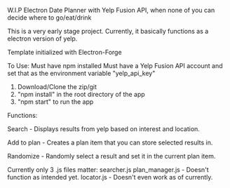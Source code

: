 W.I.P Electron Date Planner with Yelp Fusion API, when none of you can decide where to go/eat/drink

This is a very early stage project. Currently, it basically functions as a electron version of yelp.

Template initialized with Electron-Forge

To Use:
Must have npm installed
Must have a Yelp Fusion API account and set that as the environment variable "yelp_api_key"

1.  Download/Clone the zip/git
2.  "npm install" in the root directory of the app
3.  "npm start" to run the app

Functions:

Search - Displays results from yelp based on interest and location.

Add to plan - Creates a plan item that you can store selected results in.

Randomize - Randomly select a result and set it in the current plan item.

Currently only 3 .js files matter:
searcher.js
plan_manager.js - Doesn't function as intended yet.
locator.js - Doesn't even work as of currently.
